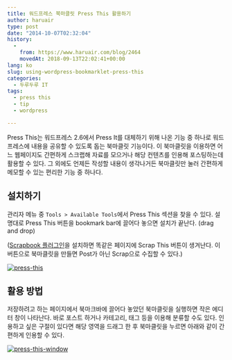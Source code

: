 ```yaml
---
title: 워드프레스 북마클릿 Press This 활용하기
author: haruair
type: post
date: "2014-10-07T02:32:04"
history:
  - 
    from: https://www.haruair.com/blog/2464
    movedAt: 2018-09-13T22:02:41+00:00
lang: ko
slug: using-wordpress-bookmarklet-press-this
categories:
  - 두루두루 IT
tags:
  - press this
  - tip
  - wordpress

---
```

Press This는 워드프레스 2.6에서 Press It를 대체하기 위해 나온 기능 중 하나로 워드프레스에 내용을 공유할 수 있도록 돕는 북마클릿 기능이다. 이 북마클릿을 이용하면 어느 웹페이지도 간편하게 스크랩해 자료를 모으거나 해당 컨텐츠를 인용해 포스팅하는데 활용할 수 있다. 그 외에도 언제든 작성할 내용이 생각나거든 북마클릿만 눌러 간편하게 메모할 수 있는 편리한 기능 중 하나다.

## 설치하기

관리자 메뉴 중 `Tools > Available Tools`에서 Press This 섹션을 찾을 수 있다. 설명대로 Press This 버튼을 bookmark bar에 끌어다 놓으면 설치가 끝난다. (drag and drop)

([Scrapbook 플러그인][1]을 설치하면 똑같은 페이지에 Scrap This 버튼이 생겨난다. 이 버튼으로 북마클릿을 만들면 Post가 아닌 Scrap으로 수집할 수 있다.)

[<img class="aligncenter " src="https://farm4.staticflickr.com/3927/15277887689_ccaf7a3df0_o.png?w=660&#038;ssl=1" alt="press-this" data-recalc-dims="1" />][2]

## 활용 방법

저장하려고 하는 페이지에서 북마크바에 끌어다 놓았던 북마클릿을 실행하면 작은 에디터 창이 나타난다. 바로 포스트 하거나 카테고리, 태그 등을 이용해 분류할 수도 있다. 인용하고 싶은 구절이 있다면 해당 영역을 드래그 한 후 북마클릿을 누르면 아래와 같이 간편하게 인용할 수 있다.

[<img class="aligncenter " src="https://farm3.staticflickr.com/2948/15278140998_72e5bab95e_o.png?w=660&#038;ssl=1" alt="press-this-window" data-recalc-dims="1" />][3]

 [1]: http://haruair.com/blog/2431
 [2]: http://www.flickr.com/photos/90112078@N08/15277887689 "press-this"
 [3]: http://www.flickr.com/photos/90112078@N08/15278140998 "press-this-window"